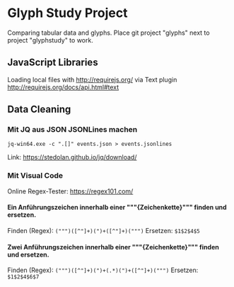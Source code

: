 # Glyph Study Project

Comparing tabular data and glyphs. Place git project "glyphs" next to project "glyphstudy" to work.

## JavaScript Libraries

Loading local files with http://requirejs.org/ via Text plugin http://requirejs.org/docs/api.html#text

## Data Cleaning

### Mit JQ aus JSON JSONLines machen

```
jq-win64.exe -c ".[]" events.json > events.jsonlines
```

Link: https://stedolan.github.io/jq/download/

### Mit Visual Code

Online Regex-Tester: https://regex101.com/

#### Ein Anführungszeichen innerhalb einer """{Zeichenkette}""" finden und ersetzen.
Finden (Regex): `(""")([^"]+)(")+([^"]+)(""")`
Ersetzen: `$1$2$4$5`

#### Zwei Anführungszeichen innerhalb einer """{Zeichenkette}""" finden und ersetzen.
Finden (Regex): `(""")([^"]+)(")+(.*)(")+([^"]+)(""")`
Ersetzen: `$1$2$4$6$7`